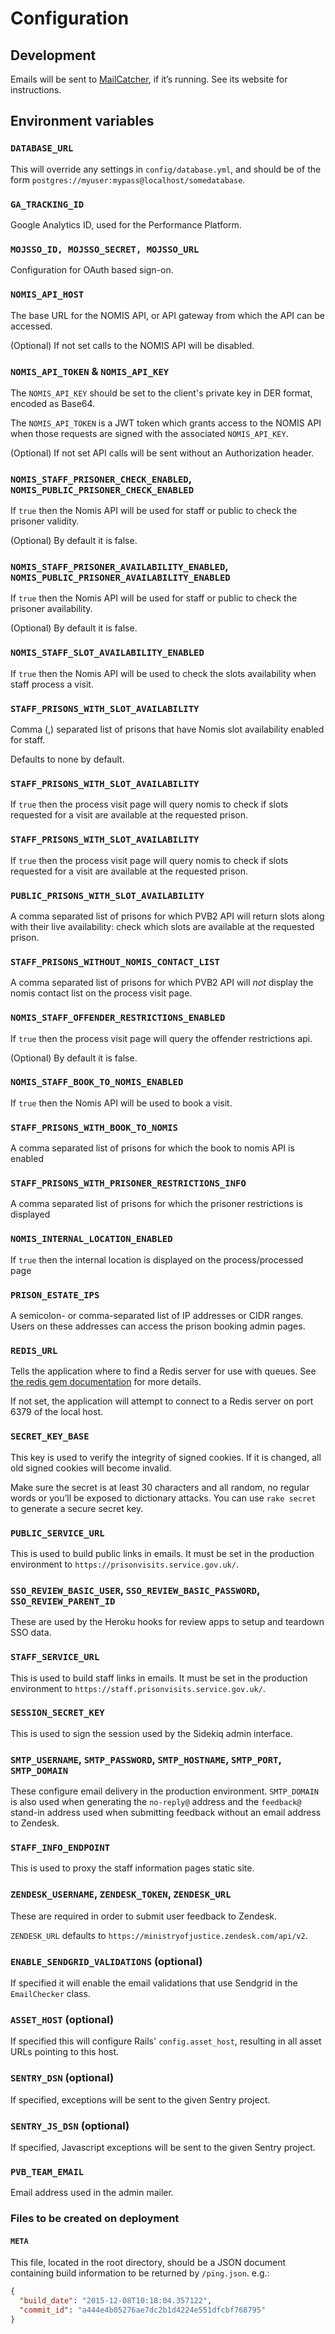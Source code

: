 # Configuration

## Development

Emails will be sent to [MailCatcher](http://mailcatcher.me/), if it’s running.
See its website for instructions.

## Environment variables

### `DATABASE_URL`

This will override any settings in `config/database.yml`, and should be of the
form `postgres://myuser:mypass@localhost/somedatabase`.

### `GA_TRACKING_ID`

Google Analytics ID, used for the Performance Platform.

### `MOJSSO_ID, MOJSSO_SECRET, MOJSSO_URL`

Configuration for OAuth based sign-on.

### `NOMIS_API_HOST`

The base URL for the NOMIS API, or API gateway from which the API can be accessed.

(Optional) If not set calls to the NOMIS API will be disabled.

### `NOMIS_API_TOKEN` & `NOMIS_API_KEY`

The `NOMIS_API_KEY` should be set to the client's private key in DER format, encoded as Base64.

The `NOMIS_API_TOKEN` is a JWT token which grants access to the NOMIS API when those requests are signed with the associated `NOMIS_API_KEY`.

(Optional) If not set API calls will be sent without an Authorization header.

### `NOMIS_STAFF_PRISONER_CHECK_ENABLED`, `NOMIS_PUBLIC_PRISONER_CHECK_ENABLED`

If `true` then the Nomis API will be used for staff or public to check the
prisoner validity.

(Optional) By default it is false.

### `NOMIS_STAFF_PRISONER_AVAILABILITY_ENABLED`, `NOMIS_PUBLIC_PRISONER_AVAILABILITY_ENABLED`

If `true` then the Nomis API will be used for staff or public to check the
prisoner availability.

(Optional) By default it is false.

### `NOMIS_STAFF_SLOT_AVAILABILITY_ENABLED`

If `true` then the Nomis API will be used to check the slots availability when
staff process a visit.

### `STAFF_PRISONS_WITH_SLOT_AVAILABILITY`

Comma (,) separated list of prisons that have Nomis slot availability enabled
for staff.

Defaults to none by default.

### `STAFF_PRISONS_WITH_SLOT_AVAILABILITY`

If `true` then the process visit page will query nomis to check if slots requested
for a visit are available at the requested prison.


### `STAFF_PRISONS_WITH_SLOT_AVAILABILITY` 

If `true` then the process visit page will query nomis to check if slots requested
for a visit are available at the requested prison.

### `PUBLIC_PRISONS_WITH_SLOT_AVAILABILITY` 

A comma separated list of prisons for which PVB2 API will return slots along with their live availability: check which slots
are available at the requested prison.

### `STAFF_PRISONS_WITHOUT_NOMIS_CONTACT_LIST` 

A comma separated list of prisons for which PVB2 API will *not* display the nomis
contact list on the process visit page.

### `NOMIS_STAFF_OFFENDER_RESTRICTIONS_ENABLED`

If `true` then the process visit page will query the offender restrictions api.

(Optional) By default it is false.

### `NOMIS_STAFF_BOOK_TO_NOMIS_ENABLED`

If `true` then the Nomis API will be used to book a visit.

### `STAFF_PRISONS_WITH_BOOK_TO_NOMIS` 

A comma separated list of prisons for which the book to nomis API is enabled

### `STAFF_PRISONS_WITH_PRISONER_RESTRICTIONS_INFO` 

A comma separated list of prisons for which the prisoner restrictions is displayed

### `NOMIS_INTERNAL_LOCATION_ENABLED` 

If `true` then the internal location is displayed on the process/processed page

### `PRISON_ESTATE_IPS` 

A semicolon- or comma-separated list of IP addresses or CIDR ranges. Users on
these addresses can access the prison booking admin pages.

### `REDIS_URL` 

Tells the application where to find a Redis server for use with queues. See
[the redis gem documentation](https://github.com/redis/redis-rb) for more
details.

If not set, the application will attempt to connect to a Redis server on port
6379 of the local host.

### `SECRET_KEY_BASE` 

This key is used to verify the integrity of signed cookies. If it is changed,
all old signed cookies will become invalid.

Make sure the secret is at least 30 characters and all random, no regular words
or you’ll be exposed to dictionary attacks. You can use `rake secret` to
generate a secure secret key.

### `PUBLIC_SERVICE_URL`

This is used to build public links in emails. It must be set in the production
environment to `https://prisonvisits.service.gov.uk/`.

### `SSO_REVIEW_BASIC_USER`, `SSO_REVIEW_BASIC_PASSWORD`, `SSO_REVIEW_PARENT_ID` 

These are used by the Heroku hooks for review apps to setup and teardown SSO
data.

### `STAFF_SERVICE_URL` 

This is used to build staff links in emails. It must be set in the production
environment to `https://staff.prisonvisits.service.gov.uk/`.

### `SESSION_SECRET_KEY` 

This is used to sign the session used by the Sidekiq admin interface.

### `SMTP_USERNAME`, `SMTP_PASSWORD`, `SMTP_HOSTNAME`, `SMTP_PORT`, `SMTP_DOMAIN` 

These configure email delivery in the production environment. `SMTP_DOMAIN` is
also used when generating the `no-reply@` address and the `feedback@` stand-in
address used when submitting feedback without an email address to Zendesk.

### `STAFF_INFO_ENDPOINT` 

This is used to proxy the staff information pages static site.

### `ZENDESK_USERNAME`, `ZENDESK_TOKEN`, `ZENDESK_URL`

These are required in order to submit user feedback to Zendesk.

`ZENDESK_URL` defaults to `https://ministryofjustice.zendesk.com/api/v2`.

### `ENABLE_SENDGRID_VALIDATIONS` (optional) 

If specified it will enable the email validations that use Sendgrid in the `EmailChecker` class.

### `ASSET_HOST` (optional) 

If specified this will configure Rails' `config.asset_host`, resulting in all asset URLs pointing to this host.

### `SENTRY_DSN` (optional) 

If specified, exceptions will be sent to the given Sentry project.

### `SENTRY_JS_DSN` (optional)

If specified, Javascript exceptions will be sent to the given Sentry project.

### `PVB_TEAM_EMAIL` 

Email address used in the admin mailer.

### Files to be created on deployment

#### `META` 

This file, located in the root directory, should be a JSON document containing
build information to be returned by `/ping.json`. e.g.:

```json
{
  "build_date": "2015-12-08T10:18:04.357122",
  "commit_id": "a444e4b05276ae7dc2b1d4224e551dfcbf768795"
}
```
